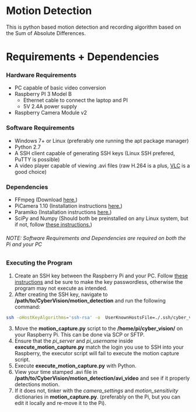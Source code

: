 # Motion Detection
This is python based motion detection and recording algorithm based on the Sum of Absolute Differences.

# Requirements + Dependencies
### Hardware Requirements
* PC capable of basic video conversion
* Raspberry PI 3 Model B
  * Ethernet cable to connect the laptop and PI
  * 5V 2.4A power supply
* Raspberry Camera Module v2

### Software Requirements
* Windows 7+ or Linux (preferably one running the apt package manager)
* Python 2.7
* A SSH client capable of generating SSH keys (Linux SSH prefered, PuTTY is possible)
* A video player capable of viewing .avi files (raw H.264 is a plus, [VLC](https://www.videolan.org/vlc/index.html "VLC Download") is a good choice)
### Dependencies
* FFmpeg (Download [here.](https://www.ffmpeg.org/download.html "FFmpeg Download"))
* PiCamera 1.10 (Installation instructions [here.](https://picamera.readthedocs.io/en/release-1.10/install2.html "Pi Camera Download"))
* Paramiko (Installation instructions [here.](http://www.paramiko.org/installing.html "Paramiko Installation"))
* SciPy and Numpy (Should both be preinstalled on any Linux system, but if not, follow [these instructions.](https://scipy.org/install.html "SciPy Installation"))
###### NOTE: Software Requirements and Dependencies are required on both the Pi and your PC

### Executing the Program
1. Create an SSH key between the Raspberry Pi and your PC. Follow [these instructions](https://www.raspberrypi.org/documentation/remote-access/ssh/passwordless.md "SSH Key Instructions") and be sure to make the key passwordless, otherwise the program may not execute as intended.
2. After creating the SSH key, navigate to **/path/to/CyberVision/motion_detection** and run the following command:
``` bash
ssh -oHostKeyAlgorithms='ssh-rsa' -o  UserKnownHostsFile=./.ssh/cyber_vision_known_hosts pi@<hostname of your pi>
```
3. Move the **motion_capture.py** script to the **/home/pi/cyber_vision/** on  your Raspberry Pi. This can be done via SCP or SFTP.
4. Ensure that the *pi_server* and *pi_username* inside **execute_motion_capture.py** match the login you use to SSH into your Raspberry, the executor script will fail to execute the motion capture script.
5. Execute **execute_motion_capture.py** with Python.
6. View your time stamped .avi file in **/path/to/CyberVision/motion_detection/avi_video** and see if it properly detections motion.
7. If it does not, tinker with the *camera_settings* and *motion_sensitivity* dictionaries in **motion_capture.py**. (preferably on the Pi, but you can edit it locally and re-move it to the Pi).
